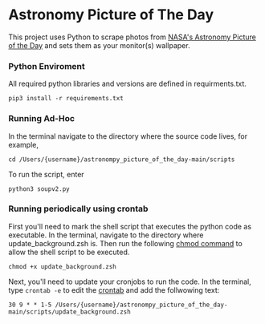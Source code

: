 # Astronomy Picture of The Day

This project uses Python to scrape photos from [NASA's Astronomy Picture of the Day](https://apod.nasa.gov/apod/astropix.html) and sets them as your monitor(s) wallpaper.  

### Python Enviroment 
All required python libraries and versions are defined in requirments.txt. 

`pip3 install -r requirements.txt`

### Running Ad-Hoc
 In the terminal navigate to the directory where the source code lives, for example, 

`cd /Users/{username}/astronompy_picture_of_the_day-main/scripts`
 
 To run the script, enter

`python3 soupv2.py`

### Running periodically using crontab
First you'll need to mark the shell script that executes the python code as executable. In the terminal, navigate to the directory where update_background.zsh is. Then run the following [chmod command](https://en.wikipedia.org/wiki/Chmod) to allow the shell script to be executed.

`chmod +x update_background.zsh`

Next, you'll need to update your cronjobs to run the code. In the terminal, type
`crontab -e`
to edit the [crontab](https://www.geeksforgeeks.org/crontab-in-linux-with-examples/#:~:text=The%20crontab%20is%20a%20list,the%20Greek%20word%20for%20time.) and add the follwowing text:

`30 9 * * 1-5 /Users/{username}/astronompy_picture_of_the_day-main/scripts/update_background.zsh`
